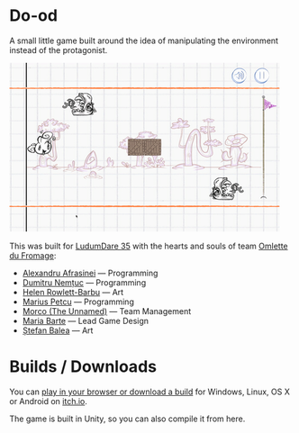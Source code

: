 # Do-od

A small little game built around the idea of manipulating the environment instead of the protagonist.

![](gameplay.gif)

This was built for [LudumDare 35][ludum] with the hearts and souls of team [Omlette du Fromage][team]:
  * [Alexandru Afrasinei][alex] — Programming
  * [Dumitru Nemțuc][dumi] — Programming
  * [Helen Rowlett-Barbu][helen] — Art
  * [Marius Petcu][marius] — Programming
  * [Morco (The Unnamed)][morco] — Team Management
  * [Maria Barte][maria] — Lead Game Design
  * [Ștefan Balea][stefan] — Art

# Builds / Downloads

You can [play in your browser or download a build][builds] for Windows, Linux, OS X or Android on [itch.io][builds].

The game is built in Unity, so you can also compile it from here.

[alex]: https://github.com/aiafrasinei
[marius]: http://petcu.me
[stefan]: https://www.behance.net/arhifane
[dumi]: https://github.com/dumytru
[morco]: http://www.morco.ro
[maria]: http://students.waterfrontgames.com/m_barte/index.html
[helen]: http://helenrowlett2.wix.com/helenrowlettartist

[builds]: https://omlettedufromage.itch.io/do-od
[team]: http://ludumdare.com/compo/author/omlette-du-fromage/
[ludum]: http://ludumdare.com/compo/ludum-dare-35/?action=preview&uid=92371
